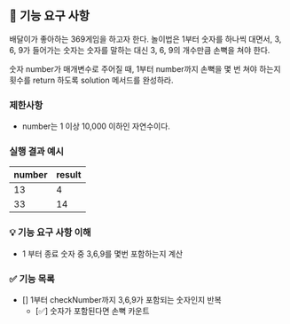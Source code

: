 ## 🚀 기능 요구 사항

배달이가 좋아하는 369게임을 하고자 한다. 놀이법은 1부터 숫자를 하나씩 대면서, 3, 6, 9가 들어가는 숫자는 숫자를 말하는 대신 3, 6, 9의 개수만큼 손뼉을 쳐야 한다.

숫자 number가 매개변수로 주어질 때, 1부터 number까지 손뼉을 몇 번 쳐야 하는지 횟수를 return 하도록 solution 메서드를 완성하라.

### 제한사항

- number는 1 이상 10,000 이하인 자연수이다.

### 실행 결과 예시

| number | result |
| --- | --- |
| 13 | 4 |
| 33 | 14 |

### 💡 기능 요구 사항 이해

- 1 부터 종료 숫자 중 3,6,9를 몇번 포함하는지 계산

### ✅ 기능 목록

- [] 1부터 checkNumber까지 3,6,9가 포함되는 숫자인지 반복
  - [✅] 숫자가 포함된다면 손뼉 카운트